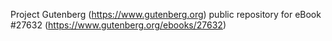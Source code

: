 Project Gutenberg (https://www.gutenberg.org) public repository for eBook #27632 (https://www.gutenberg.org/ebooks/27632)
